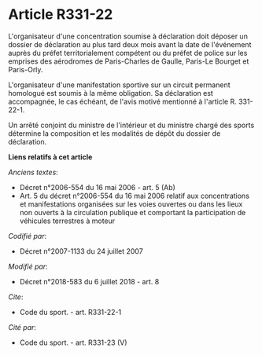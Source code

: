 # Article R331-22

L'organisateur d'une concentration soumise à déclaration doit déposer un dossier de déclaration au plus tard deux mois avant
la date de l'événement auprès du préfet territorialement compétent ou du préfet de police sur les emprises des aérodromes de
Paris-Charles de Gaulle, Paris-Le Bourget et Paris-Orly.

L'organisateur d'une manifestation sportive sur un circuit permanent homologué est soumis à la même obligation. Sa
déclaration est accompagnée, le cas échéant, de l'avis motivé mentionné à l'article R. 331-22-1.

Un arrêté conjoint du ministre de l'intérieur et du ministre chargé des sports détermine la composition et les modalités de
dépôt du dossier de déclaration.

**Liens relatifs à cet article**

_Anciens textes_:

  - Décret n°2006-554 du 16 mai 2006 - art. 5 (Ab)
  - Art. 5 du décret n°2006-554 du 16 mai 2006 relatif aux concentrations et manifestations organisées sur les voies ouvertes ou dans les lieux non ouverts à la circulation publique et comportant la participation de véhicules terrestres à moteur

_Codifié par_:

  - Décret n°2007-1133 du 24 juillet 2007

_Modifié par_:

  - Décret n°2018-583 du 6 juillet 2018 - art. 8

_Cite_:

  - Code du sport. - art. R331-22-1

_Cité par_:

  - Code du sport. - art. R331-23 (V)
